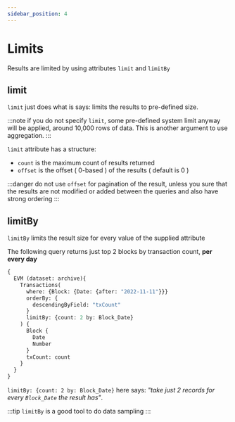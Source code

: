 ```yaml
---
sidebar_position: 4
---
```


# Limits

Results are limited by using attributes ```limit``` and ```limitBy```

## limit

```limit``` just does what is says: limits the results to pre-defined size.

:::note
if you do not specify ```limit```, some pre-defined system limit anyway will be applied, around
10,000 rows of data. This is another argument to use aggregation.
:::

```limit``` attribute has a structure:

* ```count``` is the maximum count of results returned
* ```offset``` is the offset ( 0-based ) of the results ( default is 0 )

:::danger
do not use ```offset``` for pagination of the result, unless you sure that the results are not 
modified or added between the queries and also have strong ordering
:::


## limitBy

```limitBy``` limits the result size for every value of the supplied attribute

The following query returns just top 2 blocks by transaction count, **per every day**

```graphql
{
  EVM (dataset: archive){
    Transactions(
      where: {Block: {Date: {after: "2022-11-11"}}}
      orderBy: {
        descendingByField: "txCount"
      }
      limitBy: {count: 2 by: Block_Date}
    ) {
      Block {
        Date
        Number
      }
      txCount: count
    }
  }
}
```

```limitBy: {count: 2 by: Block_Date}``` here says: _"take just 2 records for every ```Block_Date``` the result has"_.

:::tip
```limitBy``` is a good tool to do data sampling
:::